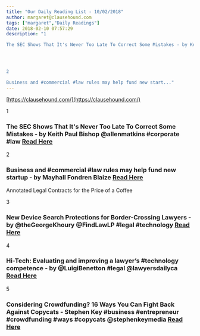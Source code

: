 ```yaml
---
title: "Our Daily Reading List - 10/02/2018"
author: margaret@clausehound.com
tags: ["margaret","Daily Readings"]
date: 2018-02-10 07:57:29
description: "1

The SEC Shows That It's Never Too Late To Correct Some Mistakes - by Keith Paul Bishop @allenmatkins #corporate #law Read Here

 


2

Business and #commercial #law rules may help fund new start..."
---
```


[https://clausehound.com/](https://clausehound.com/)

1

### The SEC Shows That It's Never Too Late To Correct Some Mistakes - by Keith Paul Bishop @allenmatkins #corporate #law [Read Here](https://www.calcorporatelaw.com/the-sec-shows-that-its-never-too-late-to-correct-some-mistakes)

 

2

### Business and #commercial #law rules may help fund new startup - by Mayhall Fondren Blaize  [Read Here](http://www.mfbfirm.com/blog/2018/02/business-and-commercial-law-rules-may-help-fund-new-startup.shtml)

Annotated Legal Contracts
for the Price of a Coffee

3

### New Device Search Protections for Border-Crossing Lawyers - by @theGeorgeKhoury @FindLawLP #legal #technology  [Read Here](http://blogs.findlaw.com/technologist/2018/01/new-device-search-protections-for-border-crossing-lawyers.html)

 

4

### Hi-Tech: Evaluating and improving a lawyer’s #technology competence - by @LuigiBenetton #legal @lawyersdailyca [Read Here](https://www.thelawyersdaily.ca/articles/5792/hi-tech-evaluating-and-improving-a-lawyer-s-technology-competence-luigi-benetton)

 

5

### Considering Crowdfunding? 16 Ways You Can Fight Back Against Copycats - Stephen Key #business #entrepreneur #crowdfunding #ways #copycats @stephenkeymedia [Read Here](https://www.forbes.com/sites/stephenkey/2018/01/31/considering-crowdfunding-16-ways-you-can-fight-back-against-copycats/#204f1f566d9f)

 